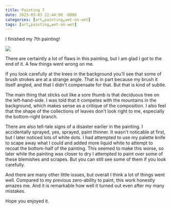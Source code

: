 ```yaml
---
title: Painting 7
date: 2023-03-03 22:44:00 -0800
categories: [art,painting,wet-on-wet]
tags: [art,painting,wet-on-wet]
---
```


I finished my 7th painting! 

![](/assets/images/painting_7.jpg)

There are certaintly a lot of flaws in this painting, but I am glad I got to the end of it. A few things went wrong on me. 

If you look carefully at the trees in the background you'll see that some of brush strokes are at a strange angle. That is in part because my brush it itself angled, and that I didn't compensate for that. But that is kind of subtle. 

The main thing that sticks out like a sore thumb is that deciduous tree on the left-hand-side. I was told that it competes with the mountains in the background, which makes sense as a critique of the composition. I also feel that the shape of the collections of leaves don't look right to me, especially the bottom-right branch.

There are also tell-tale signs of a disaster earlier in the painting. I accidentally sprayed, yes, sprayed, paint thinner. It wasn't noticable at first, but I later noticed lots of white dots. I had attempted to use my palette knife to scape away what I could and added more liquid white to attempt to recoat the bottom-half of the painting. This seemed to make this worse, so later while the painting was closer to dry I attempted to paint over some of these blemishes and scrapes. But you can still see some of them if you look carefully.

And there are many other little issues, but overall I think a lot of things went well. Compared to my previous zero-ability to paint, this work honestly amazes me. And it is remarkable how well it turned out even after my many mistakes. 

Hope you enjoyed it.
